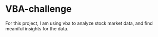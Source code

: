 # VBA-challenge
For this project, I am using vba to analyze stock market data, and find meaniful insights for the data.
